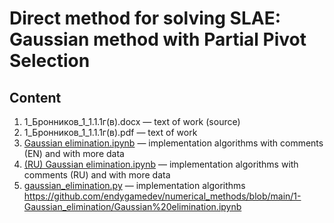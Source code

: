 # Direct method for solving SLAE: Gaussian method with Partial Pivot Selection

## Content
1. 1_Бронников_1_1.1.1г(в).docx — text of work (source)
1. 1_Бронников_1_1.1.1г(в).pdf — text of work
1. [Gaussian elimination.ipynb](./Gaussian%20elimination.ipynb) — implementation algorithms with comments (EN) and with more data
1. [(RU) Gaussian elimination.ipynb](./(RU)%20Gaussian%20elimination.ipynb) — implementation algorithms with comments (RU) and with more data
1. [gaussian_elimination.py](./gaussian_elimination.py) — implementation algorithms
https://github.com/endygamedev/numerical_methods/blob/main/1-Gaussian_elimination/Gaussian%20elimination.ipynb
